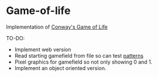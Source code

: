# Game-of-life
Implementation of [Conway's Game of Life](https://en.wikipedia.org/wiki/Conway's_Game_of_Life)

TO-DO:
* Implement web version
* Read starting gamefield from file so can test [patterns](https://en.wikipedia.org/wiki/Conway's_Game_of_Life#Examples_of_patterns)
* Pixel graphics for gamefield so not only showing 0 and 1.
* Implement an object oriented version.
